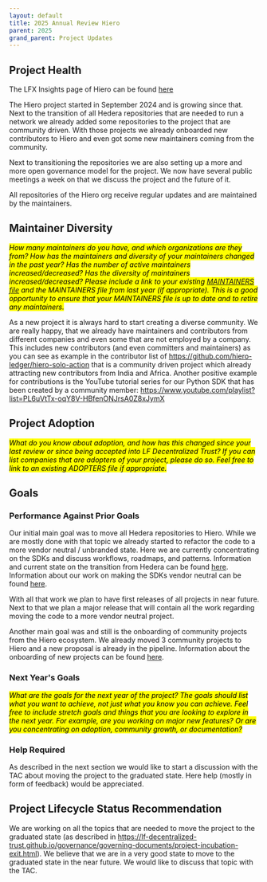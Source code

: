 ```yaml
---
layout: default
title: 2025 Annual Review Hiero
parent: 2025
grand_parent: Project Updates
---
```


## Project Health

The LFX Insights page of Hiero can be found [here](https://insights.lfx.linuxfoundation.org/foundation/lf-decentralized-trust/overview/github?project=hiero)

The Hiero project started in September 2024 and is growing since that.
Next to the transition of all Hedera repositories that are needed to run a network we already added some repositories to the project that are community driven.
With those projects we already onboarded new contributors to Hiero and even got some new maintainers coming from the community.

Next to transitioning the repositories we are also setting up a more and more open governance model for the project.
We now have several public meetings a week on that we discuss the project and the future of it.

All repositories of the Hiero org receive regular updates and are maintained by the maintainers.

## Maintainer Diversity

<mark>_How many maintainers do you have, and which organizations are they from? How has the maintainers and diversity of your maintainers changed in the past year? Has the number of active maintainers increased/decreased? Has the diversity of maintainers increased/decreased? Please include a link to your existing [MAINTAINERS file](../guidelines/MAINTAINERS-guidelines.md) and the MAINTAINERS file from last year (if appropriate). This is a good opportunity to ensure that your MAINTAINERS file is up to date and to retire any maintainers._
</mark>

As a new project it is always hard to start creating a diverse community.
We are really happy, that we already have maintainers and contributors from different companies and even some that are not employed by a company.
This includes new contributors (and even committers and maintainers) as you can see as example in the contributor list of https://github.com/hiero-ledger/hiero-solo-action that is a community driven project which already attracting new contributors from India and Africa.
Another positive example for contributions is the YouTube tutorial series for our Python SDK that has been created by a community member: https://www.youtube.com/playlist?list=PL6uVtTx-oqY8V-HBfenONJrsA0Z8xJymX

## Project Adoption

<mark>_What do you know about adoption, and how has this changed since your last review or since being accepted into LF Decentralized Trust? If you can list companies that are adopters of your project, please do so. Feel free to link to an existing ADOPTERS file if appropriate._
</mark>

## Goals

### Performance Against Prior Goals

Our initial main goal was to move all Hedera repositories to Hiero.
While we are mostly done with that topic we already started to refactor the code to a more vendor neutral / unbranded state.
Here we are currently concentrating on the SDKs and discuss workflows, roadmaps, and patterns.
Information and current state on the transition from Hedera can be found [here](https://github.com/hiero-ledger/hiero/blob/main/transition.md).
Information about our work on making the SDKs vendor neutral can be found [here](https://github.com/hiero-ledger/hiero/blob/main/blog/2025-03-17-sdk-workflows.md).

With all that work we plan to have first releases of all projects in near future.
Next to that we plan a major release that will contain all the work regarding moving the code to a more vendor neutral project.

Another main goal was and still is the onboarding of community projects from the Hiero ecosystem.
We already moved 3 community projects to Hiero and a new proposal is already in the pipeline.
Information about the onboarding of new projects can be found [here](https://github.com/hiero-ledger/hiero/blob/main/community-transition.md).

### Next Year's Goals

<mark>_What are the goals for the next year of the project? The goals should list what you want to achieve, not just what you know you can achieve. Feel free to include stretch goals and things that you are looking to explore in the next year. For example, are you working on major new features? Or are you concentrating on adoption, community growth, or documentation?_
</mark>

### Help Required

As described in the next section we would like to start a discussion with the TAC about moving the project to the graduated state.
Here help (mostly in form of feedback) would be appreciated.

## Project Lifecycle Status Recommendation

We are working on all the topics that are needed to move the project to the graduated state (as described in https://lf-decentralized-trust.github.io/governance/governing-documents/project-incubation-exit.html).
We believe that we are in a very good state to move to the graduated state in the near future.
We would like to discuss that topic with the TAC.
